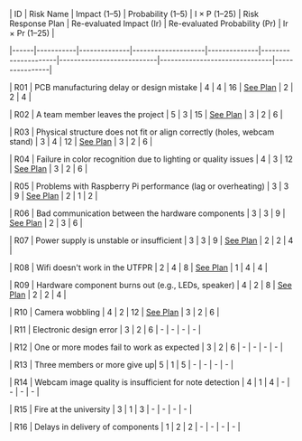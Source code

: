 
| ID   | Risk Name | Impact (1–5) | Probability (1–5) | I × P (1–25) | Risk Response Plan | Re-evaluated Impact (Ir) | Re-evaluated Probability (Pr) | Ir × Pr (1–25) |
 

|------|-----------|--------------|--------------------|--------------|---------------------|---------------------------|-------------------------------|----------------|
 

| R01  | PCB manufacturing delay or design mistake | 4 | 4 | 16 | [See Plan](./risk_response_plans/RiskID1.pdf) | 2 | 2 | 4 |
 

| R02  | A team member leaves the project | 5 | 3 | 15 | [See Plan](./risk_response_plans/RiskID2.pdf) | 3 | 2 | 6 |
 

| R03  | Physical structure does not fit or align correctly (holes, webcam stand) | 3 | 4 | 12 | [See Plan](./risk_response_plans/RiskID3.pdf) | 3 | 2 | 6 |
 

| R04  | Failure in color recognition due to lighting or quality issues | 4 | 3 | 12 | [See Plan](./risk_response_plans/RiskID4.pdf) | 3 | 2 | 6 |
 

| R05  | Problems with Raspberry Pi performance (lag or overheating) | 3 | 3 | 9  | [See Plan](./risk_response_plans/RiskID5.pdf) | 2 | 1 | 2 |
 

| R06  | Bad communication between the hardware components | 3 | 3 | 9  | [See Plan](./risk_response_plans/RiskID6.pdf) | 2 | 3 | 6 |
 

| R07  | Power supply is unstable or insufficient | 3 | 3 | 9  | [See Plan](./risk_response_plans/RiskID7.pdf) | 2 | 2 | 4 |
 

| R08  | Wifi doesn't work in the UTFPR | 2 | 4 | 8  | [See Plan](./risk_response_plans/RiskID8.pdf) | 1 | 4 | 4 |
 

| R09  | Hardware component burns out (e.g., LEDs, speaker) | 4 | 2 | 8  | [See Plan](./risk_response_plans/RiskID9.pdf) | 2 | 2 | 4 |
 

| R10  | Camera wobbling | 4 | 2 | 12  | [See Plan](./risk_response_plans/RiskID10.pdf) | 3 | 2 | 6 |
 

| R11  | Electronic design error | 3 | 2 | 6  | - | - | - | - |
 

| R12  | One or more modes fail to work as expected | 3 | 2 | 6  | - | - | - | - |
 

| R13  | Three members or more give up| 5 | 1 | 5  | - | - | - | - |
 

| R14  | Webcam image quality is insufficient for note detection | 4 | 1 | 4  | - | - | - | - |
 

| R15  | Fire at the university | 3 | 1 | 3  | - | - | - | - |
 

| R16  | Delays in delivery of components | 1 | 2 | 2  | - | - | - | - |
